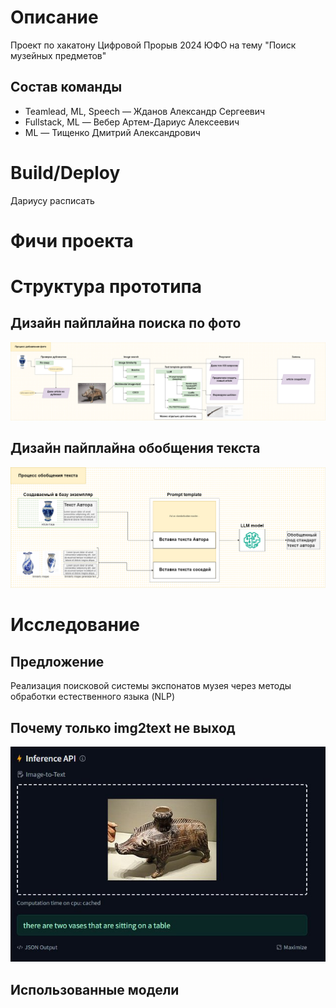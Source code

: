 # Описание
Проект по хакатону Цифровой Прорыв 2024 ЮФО на тему "Поиск музейных предметов"

## Состав команды
- Teamlead, ML, Speech — Жданов Александр Сергеевич
- Fullstack, ML — Вебер Артем-Дариус Алексеевич
- ML — Тищенко Дмитрий Александрович

# Build/Deploy
Дариусу расписать


# Фичи проекта

# Структура прототипа
## Дизайн пайплайна поиска по фото
![design photo search pipeline](docs/assets/hack-cp-2024-apri-search-pipeline.drawio.png)

## Дизайн пайплайна обобщения текста
![design image text generalization](docs/assets/hack-cp-2024-april-generalize.drawio.png)


# Исследование
## Предложение
Реализация поисковой системы экспонатов музея через методы обработки естественного языка (NLP)

## Почему только img2text не выход
![etrusk kaban meme](docs/assets/etrusk_kaban.png)

## Использованные модели
